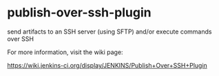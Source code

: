 publish-over-ssh-plugin
=======================

send artifacts to an SSH server (using SFTP) and/or execute commands over SSH

For more information, visit the wiki page:

https://wiki.jenkins-ci.org/display/JENKINS/Publish+Over+SSH+Plugin
